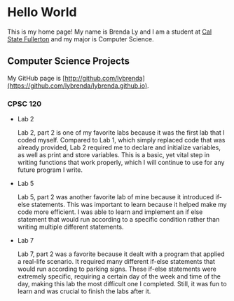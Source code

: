 # Hello World

This is my home page! My name is Brenda Ly and I am a student at [Cal State Fullerton](http://www.fullerton.edu/) and my major is Computer Science.

## Computer Science Projects

My GitHub page is [http://github.com/lybrenda](https://github.com/lybrenda/lybrenda.github.io).

### CPSC 120

* Lab 2

    Lab 2, part 2 is one of my favorite labs because it was the first lab that I coded myself. Compared to Lab 1, which simply replaced code that was already provided, Lab 2 required me to declare and initialize variables, as well as print and store variables. This is a basic, yet vital step in writing functions that work properly, which I will continue to use for any future program I write.

* Lab 5

    Lab 5, part 2 was another favorite lab of mine because it introduced if-else statements. This was important to learn because it helped make my code more efficient. I was able to learn and implement an if else statement that would run according to a specific condition rather than writing multiple different statements. 

* Lab 7

    Lab 7, part 2 was a favorite because it dealt with a program that applied a real-life scenario. It required many different if-else statements that would run according to parking signs. These if-else statements were extremely specific, requiring a certain day of the week and time of the day, making this lab the most difficult one I completed. Still, it was fun to learn and was crucial to finish the labs after it.

